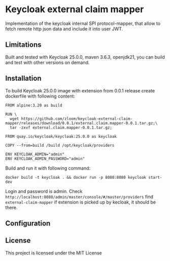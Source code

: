 # Keycloak external claim mapper
Implementation of the keycloak internal SPI protocol-mapper, that allow to fetch remote http json data and include it into user JWT.
## Limitations
Built and tested with Keycloak 25.0.0, maven 3.6.3, openjdk21, you can build and test with other versions on demand.
## Installation
To build Keycloak 25.0.0 image with extension from 0.0.1 release create dockerfile with following content:
```
FROM alpine:3.20 as build

RUN \
  wget https://github.com/zloom/keycloak-external-claim-mapper/releases/download/0.0.1/external.claim.mapper-0.0.1.tar.gz;\
  tar -zxvf external.claim.mapper-0.0.1.tar.gz;

FROM quay.io/keycloak/keycloak:25.0.0 as keycloak

COPY --from=build /build /opt/keycloak/providers

ENV KEYCLOAK_ADMIN="admin"
ENV KEYCLOAK_ADMIN_PASSWORD="admin"
```
Build and run it with following command:
```
docker build -t keycloak . && docker run -p 8080:8080 keycloak start-dev
```
Login and password is admin. Check `http://localhost:8080/admin/master/console/#/master/providers` find `external-claim-mapper` if extension is picked up by kecloak, it should be there.
## Configuration

## License
This project is licensed under the MIT License


